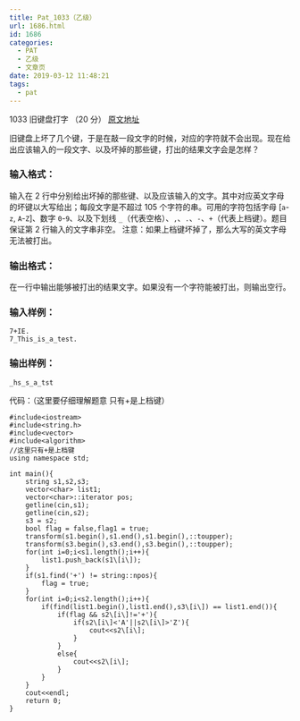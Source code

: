 ```yaml
---
title: Pat_1033（乙级）
url: 1686.html
id: 1686
categories:
  - PAT
  - 乙级
  - 文章页
date: 2019-03-12 11:48:21
tags:
  - pat
---
```


1033 旧键盘打字 （20 分） [原文地址](https://pintia.cn/problem-sets/994805260223102976/problems/994805288530460672)

旧键盘上坏了几个键，于是在敲一段文字的时候，对应的字符就不会出现。现在给出应该输入的一段文字、以及坏掉的那些键，打出的结果文字会是怎样？

### 输入格式：

输入在 2 行中分别给出坏掉的那些键、以及应该输入的文字。其中对应英文字母的坏键以大写给出；每段文字是不超过 10​5​​ 个字符的串。可用的字符包括字母 \[`a`-`z`, `A`-`Z`\]、数字 `0`-`9`、以及下划线 `_`（代表空格）、`,`、`.`、`-`、`+`（代表上档键）。题目保证第 2 行输入的文字串非空。 注意：如果上档键坏掉了，那么大写的英文字母无法被打出。

### 输出格式：

在一行中输出能够被打出的结果文字。如果没有一个字符能被打出，则输出空行。

### 输入样例：

    7+IE.
    7_This_is_a_test.
    

### 输出样例：

    _hs_s_a_tst

代码：（这里要仔细理解题意 只有+是上档键）
```
#include<iostream>
#include<string.h>
#include<vector>
#include<algorithm>
//这里只有+是上档键
using namespace std;

int main(){
    string s1,s2,s3;
    vector<char> list1;
    vector<char>::iterator pos;
    getline(cin,s1);
    getline(cin,s2);
    s3 = s2;
    bool flag = false,flag1 = true;
    transform(s1.begin(),s1.end(),s1.begin(),::toupper);
    transform(s3.begin(),s3.end(),s3.begin(),::toupper);
    for(int i=0;i<s1.length();i++){
        list1.push_back(s1\[i\]);
    }
    if(s1.find('+') != string::npos){
        flag = true;
    }
    for(int i=0;i<s2.length();i++){
        if(find(list1.begin(),list1.end(),s3\[i\]) == list1.end()){
            if(flag && s2\[i\]!='+'){
                if(s2\[i\]<'A'||s2\[i\]>'Z'){
                    cout<<s2\[i\];
                }
            }
            else{
                cout<<s2\[i\];
            }
        }
    }
    cout<<endl;
    return 0;
}
```